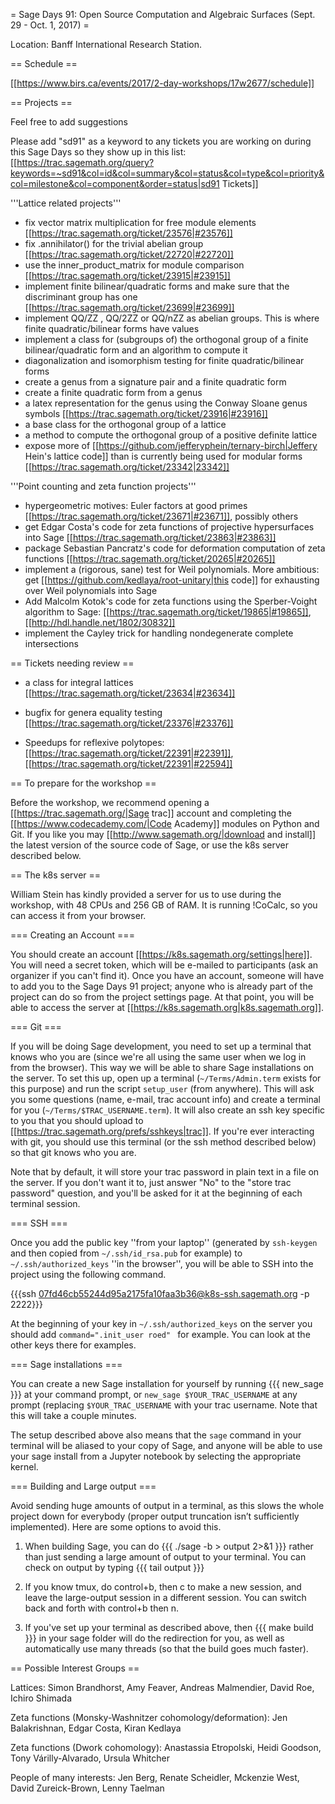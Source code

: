 = Sage Days 91: Open Source Computation and Algebraic Surfaces (Sept. 29 - Oct. 1, 2017) =

Location: Banff International Research Station.

== Schedule ==

[[https://www.birs.ca/events/2017/2-day-workshops/17w2677/schedule]]

== Projects ==

Feel free to add suggestions 

Please add "sd91" as a keyword to any tickets you are working on during this Sage Days so they show up in this list: [[https://trac.sagemath.org/query?keywords=~sd91&col=id&col=summary&col=status&col=type&col=priority&col=milestone&col=component&order=status|sd91 Tickets]]

'''Lattice related projects'''
  * fix vector matrix multiplication for free module elements [[https://trac.sagemath.org/ticket/23576|#23576]]
  * fix .annihilator() for the trivial abelian group [[https://trac.sagemath.org/ticket/22720|#22720]]
  * use the inner_product_matrix for module comparison [[https://trac.sagemath.org/ticket/23915|#23915]]
  * implement finite bilinear/quadratic forms and make sure that the discriminant group has one [[https://trac.sagemath.org/ticket/23699|#23699]]
  * implement QQ/ZZ , QQ/2ZZ or QQ/nZZ as abelian groups. This is where finite quadratic/bilinear forms have values
  * implement a class for (subgroups of) the orthogonal group of a finite bilinear/quadratic form and an algorithm to compute it
  * diagonalization and isomorphism testing for finite quadratic/bilinear forms
  * create a genus from a signature pair and a finite quadratic form
  * create a finite quadratic form from a genus
  * a latex representation for the genus using the Conway Sloane genus symbols [[https://trac.sagemath.org/ticket/23916|#23916]]
  * a base class for the orthogonal group of a lattice
  * a method to compute the orthogonal group of a positive definite lattice
  * expose more of [[https://github.com/jefferyphein/ternary-birch|Jeffery Hein's lattice code]] than is currently being used for modular forms [[https://trac.sagemath.org/ticket/23342|23342]]

'''Point counting and zeta function projects'''
  * hypergeometric motives: Euler factors at good primes [[https://trac.sagemath.org/ticket/23671|#23671]], possibly others
  * get Edgar Costa's code for zeta functions of projective hypersurfaces into Sage [[https://trac.sagemath.org/ticket/23863|#23863]]
  * package Sebastian Pancratz's code for deformation computation of zeta functions [[https://trac.sagemath.org/ticket/20265|#20265]]
  * implement a (rigorous, sane) test for Weil polynomials. More ambitious: get [[https://github.com/kedlaya/root-unitary|this code]] for exhausting over Weil polynomials into Sage
  * Add Malcolm Kotok's code for zeta functions using the Sperber-Voight algorithm to Sage: [[https://trac.sagemath.org/ticket/19865|#19865]], [[http://hdl.handle.net/1802/30832]]
  * implement the Cayley trick for handling nondegenerate complete intersections

== Tickets needing review ==

  * a class for integral lattices [[https://trac.sagemath.org/ticket/23634|#23634]]

  * bugfix for genera equality testing [[https://trac.sagemath.org/ticket/23376|#23376]]

  * Speedups for reflexive polytopes: [[https://trac.sagemath.org/ticket/22391|#22391]], [[https://trac.sagemath.org/ticket/22391|#22594]]

== To prepare for the workshop ==

Before the workshop, we recommend opening a [[https://trac.sagemath.org/|Sage trac]] account and completing the [[https://www.codecademy.com/|Code Academy]] modules on Python and Git.  If you like you may [[http://www.sagemath.org/|download and install]] the latest version of the source code of Sage, or use the k8s server described below.

== The k8s server ==

William Stein has kindly provided a server for us to use during the workshop, with 48 CPUs and 256 GB of RAM.  It is running !CoCalc, so you can access it from your browser.

=== Creating an Account ===

You should create an account [[https://k8s.sagemath.org/settings|here]].  You will need a secret token, which will be e-mailed to participants (ask an organizer if you can't find it).  Once you have an account, someone will have to add you to the Sage Days 91 project; anyone who is already part of the project can do so from the project settings page.  At that point, you will be able to access the server at [[https://k8s.sagemath.org|k8s.sagemath.org]].

=== Git ===

If you will be doing Sage development, you need to set up a terminal that knows who you are (since we're all using the same user when we log in from the browser).  This way we will be able to share Sage installations on the server.  To set this up, open up a terminal (`~/Terms/Admin.term` exists for this purpose) and run the script `setup_user` (from anywhere).  This will ask you some questions (name, e-mail, trac account info) and create a terminal for you (`~/Terms/$TRAC_USERNAME.term`).  It will also create an ssh key specific to you that you should upload to [[https://trac.sagemath.org/prefs/sshkeys|trac]].  If you're ever interacting with git, you should use this terminal (or the ssh method described below) so that git knows who you are.

Note that by default, it will store your trac password in plain text in a file on the server.  If you don't want it to, just answer "No" to the "store trac password" question, and you'll be asked for it at the beginning of each terminal session.

=== SSH ===

Once you add the public key ''from your laptop'' (generated by `ssh-keygen` and then copied from `~/.ssh/id_rsa.pub` for example) to `~/.ssh/authorized_keys` ''in the browser'', you will be able to SSH into the project using the following command.

{{{ssh 07fd46cb55244d95a2175fa10faa3b36@k8s-ssh.sagemath.org -p 2222}}}

At the beginning of your key in `~/.ssh/authorized_keys` on the server you should add `command=".init_user roed" ` for example.  You can look at the other keys there for examples.

=== Sage installations ===

You can create a new Sage installation for yourself by running 
{{{
new_sage
}}}
at your command prompt, or `new_sage $YOUR_TRAC_USERNAME` at any prompt (replacing `$YOUR_TRAC_USERNAME` with your trac username.  Note that this will take a couple minutes.

The setup described above also means that the `sage` command in your terminal will be aliased to your copy of Sage, and anyone will be able to use your sage install from a Jupyter notebook by selecting the appropriate kernel.

=== Building and Large output ===

Avoid sending huge amounts of output in a terminal, as this slows the whole project down for everybody (proper output truncation isn’t sufficiently implemented).  Here are some options to avoid this.

1. When building Sage, you can do
{{{
./sage -b > output 2>&1
}}}
rather than just sending a large amount of output to your terminal.  You can check on output by typing
{{{
tail output
}}}

2. If you know tmux, do control+b, then c to make a new session, and leave the large-output session in a different session.  You can switch back and forth with control+b then n.

3. If you've set up your terminal as described above, then
{{{
make build
}}}
in your sage folder will do the redirection for you, as well as automatically use many threads (so that the build goes much faster).

== Possible Interest Groups ==

Lattices: Simon Brandhorst, Amy Feaver, Andreas Malmendier, David Roe, Ichiro Shimada

Zeta functions (Monsky-Washnitzer cohomology/deformation): Jen Balakrishnan, Edgar Costa, Kiran Kedlaya

Zeta functions (Dwork cohomology): Anastassia Etropolski, Heidi Goodson, Tony Várilly-Alvarado, Ursula Whitcher

People of many interests: Jen Berg, Renate Scheidler, Mckenzie West, David Zureick-Brown, Lenny Taelman
